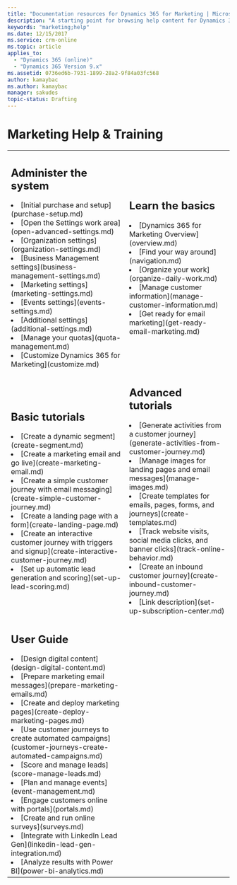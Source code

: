 ```yaml
---
title: "Documentation resources for Dynamics 365 for Marketing | Microsoft Docs"
description: "A starting point for browsing help content for Dynamics 365 for Marketing."
keywords: "marketing;help"
ms.date: 12/15/2017
ms.service: crm-online
ms.topic: article
applies_to:
  - "Dynamics 365 (online)"
  - "Dynamics 365 Version 9.x"
ms.assetid: 0736ed6b-7931-1899-28a2-9f84a03fc568
author: kamaybac
ms.author: kamaybac
manager: sakudes
topic-status: Drafting
---
```


# Marketing Help & Training

<table>

<tr><td>

<h2>Administer the system</h2>
<li>[Initial purchase and setup](purchase-setup.md)</li>
<li>[Open the Settings work area](open-advanced-settings.md)</li>
<li>[Organization settings](organization-settings.md)</li>
<li>[Business Management settings](business-management-settings.md)</li>
<li>[Marketing settings](marketing-settings.md)</li>
<li>[Events settings](events-settings.md)</li>
<li>[Additional settings](additional-settings.md)</li>
<li>[Manage your quotas](quota-management.md)</li>
<li>[Customize Dynamics 365 for Marketing](customize.md)</li>

</td><td>

<h2>Learn the basics</h2>
<li>[Dynamics 365 for Marketing Overview](overview.md)</li>
<li>[Find your way around](navigation.md)</li>
<li>[Organize your work](organize-daily-work.md)</li>
<li>[Manage customer information](manage-customer-information.md)</li>
<li>[Get ready for email marketing](get-ready-email-marketing.md)</li>

</td></tr>
<tr><td>

<h2>Basic tutorials</h2>
<li>[Create a dynamic segment](create-segment.md)</li>
<li>[Create a marketing email and go live](create-marketing-email.md)</li>
<li>[Create a simple customer journey with email messaging](create-simple-customer-journey.md)</li>
<li>[Create a landing page with a form](create-landing-page.md)</li>
<li>[Create an interactive customer journey with triggers and signup](create-interactive-customer-journey.md)</li>
<li>[Set up automatic lead generation and scoring](set-up-lead-scoring.md)</li>

</td><td>

<h2>Advanced tutorials</h2>
<li>[Generate activities from a customer journey](generate-activities-from-customer-journey.md)</li>
<li>[Manage images for landing pages and email messages](manage-images.md)</li>
<li>[Create templates for emails, pages, forms, and journeys](create-templates.md)</li>
<li>[Track website visits, social media clicks, and banner clicks](track-online-behavior.md)</li>
<li>[Create an inbound customer journey](create-inbound-customer-journey.md)</li>
<li>[Link description](set-up-subscription-center.md)</li>

</td></tr>
<tr><td>
<h2>User Guide</h2>
<li>[Design digital content](design-digital-content.md)</li>
<li>[Prepare marketing email messages](prepare-marketing-emails.md)</li>
<li>[Create and deploy marketing pages](create-deploy-marketing-pages.md)</li>
<li>[Use customer journeys to create automated campaigns](customer-journeys-create-automated-campaigns.md)</li>
<li>[Score and manage leads](score-manage-leads.md)</li>
<li>[Plan and manage events](event-management.md)</li>
<li>[Engage customers online with portals](portals.md)</li>
<li>[Create and run online surveys](surveys.md)</li>
<li>[Integrate with LinkedIn Lead Gen](linkedin-lead-gen-integration.md)</li>
<li>[Analyze results with Power BI](power-bi-analytics.md)</li>
</td><td>

</td></tr>
</table>
